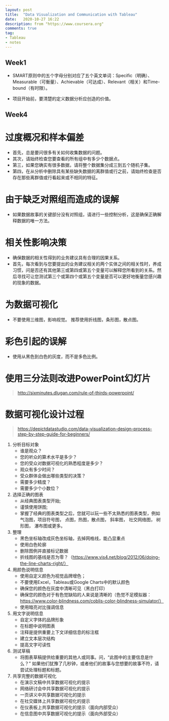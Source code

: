 ```yaml
---
layout: post
title:  "Data Visualization and Communication with Tableau"
date:   2020-10-27 16:22
description: from "https://www.coursera.org"
comments: true
tag:
- Tableau
- notes
---
```


## Week1
- SMART原则中的五个字母分别对应了五个英文单词：Specific（明确）、Measurable（可衡量）、Achievable（可达成）、Relevant（相关）和Time-bound（有时限）。

- 项目开始前，要清楚的定义数据分析应创造的价值。

## Week4
# 过度概况和样本偏差
- 首先，总是要问很多有关如何收集数据的问题。
- 其次，请始终检查您要查看的所有组中有多少个数据点。
- 第三，如果您确实有很多数据，请将整个数据集分成三到五个随机子集。
- 第四，在从分析中删除具有某些缺失数据的离群值或行之前，请始终检查是否存在那些离群值或行看起来或不相同的特征。

# 由于缺乏对照组而造成的误解
- 如果数据故事的关键部分没有对照组，请进行一些控制分析，这是确保正确解释数据的唯一方法。

# 相关性影响决策
- 确保数据的相关性得到的业务建议具有合理的因果关系。
- 首先，每次看到与您要提出的业务建议相关的两个实体之间的相关性时，养成习惯，问是否还有其他第三或第四或第五个变量可以解释您所看到的关系。然后寻找可让您测试第三个或第四个或第五个变量是否可以更好地衡量您感兴趣的现象的数据。

# 为数据可视化
- 不要使用三维图，影响视觉。 推荐使用折线图，条形图，散点图。

# 彩色引起的误解
- 使用从黑色到白色的灰度，而不是多色比例。

# 使用三分法则改进PowerPoint幻灯片
> http://sixminutes.dlugan.com/rule-of-thirds-powerpoint/

# 数据可视化设计过程
> https://depictdatastudio.com/data-visualization-design-process-step-by-step-guide-for-beginners/
1. 分析目标对象
    - 谁是观众？
    - 您的听众的算术水平是多少？
    - 您的受众对数据可视化的熟悉程度是多少？
    - 观众有多少时间？
    - 受众群体会做出哪些类型的决策？
    - 需要多少精度？
    - 需要多少个小数位？
2. 选择正确的图表
    - 从经典图表类型开始;
    - 谨慎使用饼图;
    - 掌握了经典的图表类型之后，您就可以玩一些不太熟悉的图表类型，例如 气泡图，项目符号图， 点图，热图，散点图， 斜率图， 社交网络图， 树形图， 瀑布图或更多。
3. 整理
    - 黑色坐标轴改成灰色坐标轴，去掉网格线，能凸显重点
    - 使用白色轮廓
    - 删除图例并直接标记数据
    - 折线图的基线是否为零？（https://www.vis4.net/blog/2012/06/doing-the-line-charts-right/）
4. 用颜色说明信息
   - 使用自定义颜色为视觉品牌增色；
   - 不要使用Excel，Tableau或Google Charts中的默认颜色
   - 确保您的颜色在灰度中清晰可见（黑白打印）
   - 确保您的颜色对于有色觉缺陷的人来说是清晰的（色觉不足模拟器：https://www.color-blindness.com/coblis-color-blindness-simulator/）
   - 使用暗亮对比强调信息
5. 用文字说明信息
    - 自定义字体的品牌形象
    - 在标题中说明图表
    - 注释是提供重要上下文详细信息的标注框
    - 建立文本层次结构
    - 提高文字可读性
6. 测试草稿
    - 将图表草稿提供给重要的其他人或同事。问，“此图中的主要信息是什么？” 如果他们犹豫了几秒钟，或者他们的故事与您想要的故事不符，请尝试处理标题和标题。
7. 共享完整的数据可视化
    - 在演示文稿中共享数据可视化的提示
    - 网络研讨会中共享数据可视化的提示
    - 一页讲义中共享数据可视化的提示
    - 在社交媒体上共享数据可视化的提示
    - 在仪表板上共享数据可视化的提示（面向内部受众）
    - 在信息图中共享数据可视化的提示（面向外部受众）